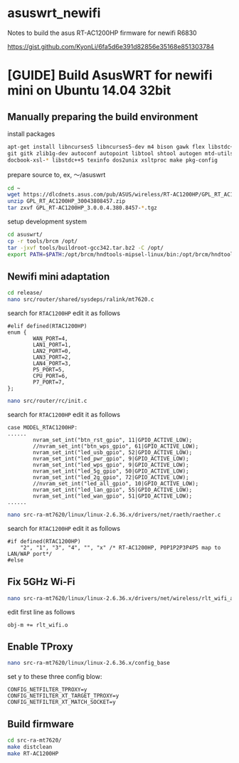 # asuswrt_newifi
Notes to build the asus RT-AC1200HP firmware for newifi R6830

https://gist.github.com/KyonLi/6fa5d6e391d82856e35168e851303784

# [GUIDE] Build AsusWRT for newifi mini on Ubuntu 14.04 32bit

## Manually preparing the build environment

install packages
```bash
apt-get install libncurses5 libncurses5-dev m4 bison gawk flex libstdc++6-4.4-dev g++-4.4 g++ \
git gitk zlib1g-dev autoconf autopoint libtool shtool autogen mtd-utils intltool sharutils \
docbook-xsl-* libstdc++5 texinfo dos2unix xsltproc make pkg-config
```

prepare source to, ex, ～/asuswrt
```bash
cd ~
wget https://dlcdnets.asus.com/pub/ASUS/wireless/RT-AC1200HP/GPL_RT_AC1200HP_30043808457.zip
unzip GPL_RT_AC1200HP_30043808457.zip
tar zxvf GPL_RT-AC1200HP_3.0.0.4.380.8457-*.tgz
```

setup development system
```bash
cd asuswrt/
cp -r tools/brcm /opt/
tar -jxvf tools/buildroot-gcc342.tar.bz2 -C /opt/
export PATH=$PATH:/opt/brcm/hndtools-mipsel-linux/bin:/opt/brcm/hndtools-mipsel-uclibc/bin:/opt/buildroot-gcc342/bin
```

## Newifi mini adaptation

```bash
cd release/
nano src/router/shared/sysdeps/ralink/mt7620.c
```

search for `RTAC1200HP` edit it as follows
```shell
#elif defined(RTAC1200HP)
enum {
        WAN_PORT=4,
        LAN1_PORT=1,
        LAN2_PORT=0,
        LAN3_PORT=2,
        LAN4_PORT=3,
        P5_PORT=5,
        CPU_PORT=6,
        P7_PORT=7,
};
```

```bash
nano src/router/rc/init.c
```

search for `RTAC1200HP` edit it as follows
```shell
case MODEL_RTAC1200HP:
......
		nvram_set_int("btn_rst_gpio", 11|GPIO_ACTIVE_LOW);
		//nvram_set_int("btn_wps_gpio", 61|GPIO_ACTIVE_LOW);
		nvram_set_int("led_usb_gpio", 52|GPIO_ACTIVE_LOW);
		nvram_set_int("led_pwr_gpio", 9|GPIO_ACTIVE_LOW);
		nvram_set_int("led_wps_gpio", 9|GPIO_ACTIVE_LOW);
		nvram_set_int("led_5g_gpio", 50|GPIO_ACTIVE_LOW);
		nvram_set_int("led_2g_gpio", 72|GPIO_ACTIVE_LOW);
		//nvram_set_int("led_all_gpio", 10|GPIO_ACTIVE_LOW);
		nvram_set_int("led_lan_gpio", 55|GPIO_ACTIVE_LOW);
		nvram_set_int("led_wan_gpio", 51|GPIO_ACTIVE_LOW);
......
```

```bash
nano src-ra-mt7620/linux/linux-2.6.36.x/drivers/net/raeth/raether.c
```

search for `RTAC1200HP` edit it as follows
```shell
#if defined(RTAC1200HP)
	"2", "1", "3", "4", "", "x" /* RT-AC1200HP, P0P1P2P3P4P5 map to LAN/WAP port*/ 
#else
```

## Fix 5GHz Wi-Fi

```bash
nano src-ra-mt7620/linux/linux-2.6.36.x/drivers/net/wireless/rlt_wifi_ap/Makefile
```

edit first line as follows
```shell
obj-m += rlt_wifi.o
```

## Enable TProxy

```bash
nano src-ra-mt7620/linux/linux-2.6.36.x/config_base
```

set y to these three config blow:
```shell
CONFIG_NETFILTER_TPROXY=y
CONFIG_NETFILTER_XT_TARGET_TPROXY=y
CONFIG_NETFILTER_XT_MATCH_SOCKET=y
```

## Build firmware

```bash
cd src-ra-mt7620/
make distclean
make RT-AC1200HP
```
